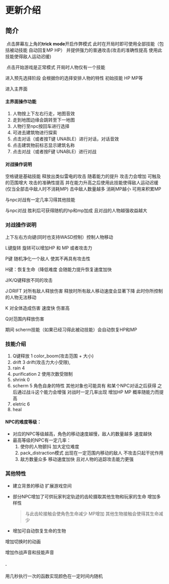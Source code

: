  
# 更新介绍


## 简介

​	点击屏幕左上角的**trick mode**开启作弊模式 此时在开局时即可使用全部技能（包括被动技能 自动回复MP HP） 并提供强力的普通攻击(攻击的准确性提高 使用此技能使得敌人运动迟缓) 

​	点击开始游戏是正常模式 开局时人物仅有一个技能

进入预先选择阶段 会根据你的选择安排人物的特性 初始技能 HP MP等

进入主界面

#### 主界面操作功能

1. 人物按上下左右行走，地图音效
2. 走到地图边缘会跳转至下一地图 
3. 人物行至npc按回车进行选择 
4. 可进去建筑物进行探索  
5. 点击对话（或者按T键 UNABLE）进行对话，对话音效
6. 点击建筑物前标志显示建筑名称 
7. 点击对战（或者按F键 UNABLE）进行对战 

#### 对战操作说明

空格键是基础技能 释放出类似雷电的攻击 随着能力的提升 攻击力会增加 可触及的范围增大 攻击的准确性提高 并在能力升高之后使用此技能使得敌人运动迟缓 (仅当全部击中敌人时不消耗MP) 击中敌人数量越多 消耗MP越小 可用来积累MP

与npc对战有一定几率习得其他技能

与npc对战 胜利后可获得随机的hp和mp加成 且对战的人物越强收益越大

### 对战操作说明

上下左右方向键(同时也支持WASD控制）控制人物移动

L键旋转 旋转可以增加HP 和 MP 或者攻击力

P键 随机净化一个敌人 使其不再具有攻击性 

H键：恢复生命（降低难度 会随能力提升恢复速度加快

J/K/Q键释放不同的攻击

J:DRIFT 对所有敌人释放伤害 释放时所有敌人移动速度会显著下降 此时你所控制的人物无法移动

K 对全体造成伤害 速度快 伤害高

Q对范围内释放伤害

期间 scherm技能（如果已经习得此被动技能）会自动恢复HP和MP

### 技能介绍

1. Q键释放 1 color_boom(攻击范围 + 大小)
2. drift 3  drift(攻击力大小受限),
3. rain 4
4. purification 2 使用次数受限制
5. shrink 0
6. scherm 5 角色自身的特性 其他对象也可能具有  和某个NPC对话之后获得 之后通过战斗这个能力会增强  对战时一定几率出现 增加HP MP 概率随能力而提高
7. eletric 6
8. heal 

#### NPC的难度等级：

- 对应的NPC等级越高，角色的移动速度越慢，敌人的数量越多 速度越快
- 最高等级的NPC有一定几率：
  1. 使你的人物颤抖 加大定位难度
  2. pack_distraction模式 出现在一定范围内移动的敌人 不攻击只起干扰作用
  3. 敌方数量众多 移动速度加快 且对人物的追踪攻击能力更强

### 其他特性

- 建立背景的移动 扩展游戏空间 

- 部分NPC增加了可供玩家判定轨迹的齿轮摄取其他生物和玩家的生命 增加多样性 

  > 与此齿轮接触会使角色生命减少 MP增加  其他生物接触会使得其生命减少

- 增加可自动恢复生命的生物

增加切换时的动画

增加作战声音和技能声音

#### .

用几秒执行一次的函数实现颜色在一定时间内随机





